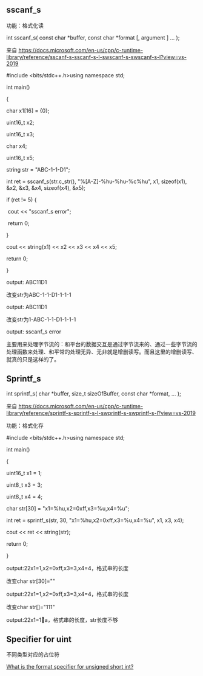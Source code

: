 ## sscanf_s

功能：格式化读

int sscanf_s( const char *buffer, const char *format [, argument ] ... );

 

来自 <https://docs.microsoft.com/en-us/cpp/c-runtime-library/reference/sscanf-s-sscanf-s-l-swscanf-s-swscanf-s-l?view=vs-2019> 

 

 

\#include <bits/stdc++.h>using namespace std;

int main()

{

  char x1[16] = {0};

  uint16_t x2;

  uint16_t x3;

  char x4;

  uint16_t x5;

  string str = "ABC-1-1-D1";

  int ret = sscanf_s(str.c_str(), "%[A-Z]-%hu-%hu-%c%hu", x1, sizeof(x1), &x2, &x3, &x4, sizeof(x4), &x5);

  if (ret != 5) {

​    cout << "sscanf_s error";

​    return 0;

  }

  cout << string(x1) << x2 << x3 << x4 << x5;

  return 0;

}

output: ABC11D1

改变str为ABC-1-1-D1-1-1-1

output: ABC11D1

改变str为1-ABC-1-1-D1-1-1-1

output: sscanf_s error

主要用来处理字节流的：和平台的数据交互是通过字节流来的、通过一些字节流的处理函数来处理、和平常的处理无异、无非就是增删读写。而且这里的增删读写、就真的只是这样的了。

## Sprintf_s

int sprintf_s( char *buffer, size_t sizeOfBuffer, const char *format, ... );

 

来自 <https://docs.microsoft.com/en-us/cpp/c-runtime-library/reference/sprintf-s-sprintf-s-l-swprintf-s-swprintf-s-l?view=vs-2019> 

 

 

功能：格式化存

\#include <bits/stdc++.h>using namespace std;

int main()

{

  uint16_t x1 = 1;

  uint8_t x3 = 3;

  uint8_t x4 = 4;

  char str[30] = "x1=%hu,x2=0xff,x3=%u,x4=%u";

  int ret = sprintf_s(str, 30, "x1=%hu,x2=0xff,x3=%u,x4=%u", x1, x3, x4);

  cout << ret << string(str);

  return 0;

}

output:22x1=1,x2=0xff,x3=3,x4=4，格式串的长度

改变char str[30]=""

output:22x1=1,x2=0xff,x3=3,x4=4，格式串的长度

改变char str[]="111"

output:22x1=1a，格式串的长度，str长度不够

## Specifier for uint

不同类型对应的占位符

[What is the format specifier for unsigned short int?](https://stackoverflow.com/questions/8699812/what-is-the-format-specifier-for-unsigned-short-int)

